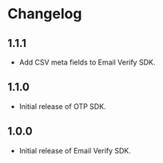 # Changelog

## 1.1.1

- Add CSV meta fields to Email Verify SDK.

## 1.1.0

- Initial release of OTP SDK.

## 1.0.0

- Initial release of Email Verify SDK.
